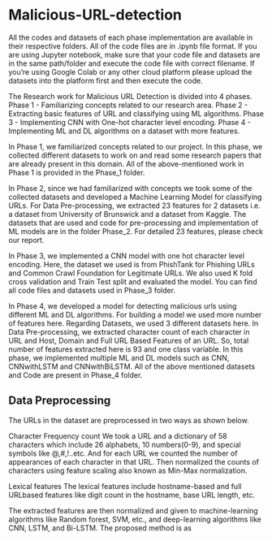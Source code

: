 # Malicious-URL-detection

All the codes and datasets of each phase implementation are available in their respective folders. 
All of the code files are in .ipynb file format. 
If you are using Jupyter notebook, make sure that your code file and datasets are in the same path/folder and execute the code file with correct filename. 
If you’re using Google Colab or any other cloud platform please upload the datasets into the platform first and then execute the code. 



The Research work for Malicious URL Detection is divided into 4 phases. 
 Phase 1 - Familiarizing concepts related to our research area.
 Phase 2 - Extracting basic features of URL and classifying using ML algorithms.
 Phase 3 - Implementing CNN with One-hot character level encoding.
 Phase 4 - Implementing ML and DL algorithms on a dataset with more features.

In Phase 1, we familiarized concepts related to our project. In this phase, we collected different datasets to work on and read some research papers that are already present in this domain. All of the above-mentioned work in Phase 1 is provided in the Phase_1 folder.

In Phase 2, since we had familiarized with concepts we took some of the collected datasets and developed a Machine Learning Model for classifying URLs. For Data Pre-processing, we extracted 23 features for 2 datasets i.e. a dataset from University of Brunswick and a dataset from Kaggle. The datasets that are used and code for pre-processing and implementation of ML models are in the folder Phase_2. For detailed 23 features, please check our report.

In Phase 3, we implemented a CNN model with one hot character level encoding. Here, the dataset we used is from PhishTank for Phishing URLs and Common Crawl Foundation for Legitimate URLs. We also used K fold cross validation and Train Test split and evaluated the model. You can find all code files and datasets used in Phase_3 folder.

In Phase 4, we developed a model for detecting malicious urls using different ML and DL algorithms. For building a model we used more number of features here. Regarding Datasets, we used 3 different datasets here. In Data Pre-processing, we extracted character count of each character in URL and Host, Domain and Full URL Based Features of an URL. So, total number of features extracted here is 93 and one class variable. In this phase, we implemented multiple ML and DL models such as CNN, CNNwithLSTM and CNNwithBiLSTM. All of the above mentioned datasets and Code are present in Phase_4 folder.


## Data Preprocessing 
The URLs in the dataset are preprocessed in two ways as shown below. 

Character Frequency count We took a URL and a dictionary of 58 characters which include 26 alphabets, 10 numbers(0-9), and special symbols like @,#,!..etc. And for each URL we counted the number of appearances of each character in that URL. Then normalized the counts of characters using feature scaling also known as Min-Max normalization.

Lexical features The lexical features include hostname-based and full URLbased features like digit count in the hostname, base URL length, etc.

The extracted features are then normalized and given to machine-learning algorithms like Random forest, SVM, etc., and deep-learning algorithms like CNN, LSTM, and Bi-LSTM. The proposed method is as 
